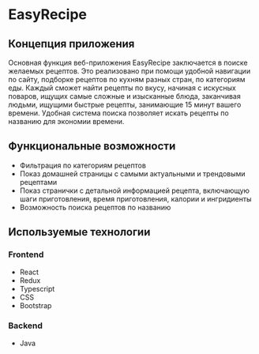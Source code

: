 # EasyRecipe

## Концепция приложения
Основная функция веб-приложения EasyRecipe заключается в поиске желаемых рецептов. Это реализовано при помощи удобной навигации по сайту, подборке рецептов
по кухням разных стран, по категориям еды. Каждый сможет найти рецепты по вкусу, начиная с искусных поваров, ищущих самые сложные и изысканные блюда, заканчивая людьми, 
ищущими быстрые рецепты, занимающие 15 минут вашего времени. 
Удобная система поиска позволяет искать рецепты по названию для экономии времени. 

## Функциональные возможности
- Фильтрация по категориям рецептов 
- Показ домашней страницы с самыми актуальными и трендовыми рецептами 
- Показ странички с детальной информацией рецепта, включающую шаги приготовления, время приготовления, калории и ингридиенты
- Возможность поиска рецептов по названию

## Используемые технологии 
### Frontend
- React
- Redux
- Typescript
- CSS
- Bootstrap
### Backend
- Java

